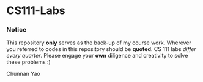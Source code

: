 # CS111-Labs

### Notice
This repository **only** serves as the back-up of my course work. Wherever you referred to codes in this repository should be **quoted**. CS 111 labs _differ every quarter_. Please engage your **own** diligence and creativity to solve these problems :)

Chunnan Yao

